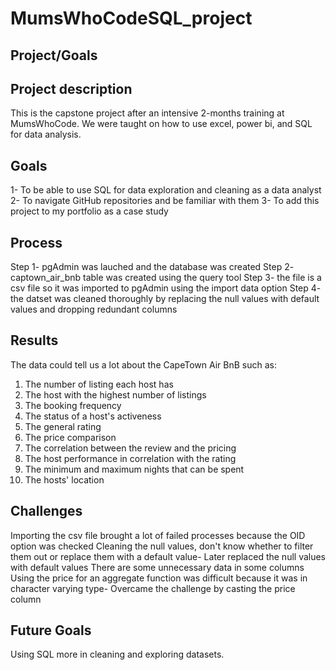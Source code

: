 # MumsWhoCodeSQL_project

## Project/Goals
## Project description
This is the capstone project after an intensive 2-months training at MumsWhoCode.
We were taught on how to use excel, power bi, and SQL for data analysis.
## Goals
1- To be able to use SQL for data exploration and cleaning as a data analyst
2- To navigate GitHub repositories and be familiar with them
3- To add this project to my portfolio as a case study
## Process

Step 1- pgAdmin was lauched and the database was created
Step 2- captown_air_bnb table was created using the query tool
Step 3- the file is a csv file so it was imported to pgAdmin using the import data option
Step 4- the datset was cleaned thoroughly by replacing the null values with default values and dropping redundant columns

## Results
The data could tell us a lot about the CapeTown Air BnB such as:
1) The number of listing each host has
2) The host with the highest number of listings
3) The booking frequency
4) The status of a host's activeness
5) The general rating
6) The price comparison
7) The correlation between the review and the pricing
8) The host performance in correlation with the rating
9) The minimum and maximum nights that can be spent
10) The hosts' location

## Challenges

Importing the csv file brought a lot of failed processes because the OID option was checked
Cleaning the null values, don't know whether to filter them out or replace them with a default value- Later replaced the null values with default values
There are some unnecessary data in some columns
Using the price for an aggregate function was difficult because it was in character varying type- Overcame the challenge by casting the price column

## Future Goals

Using SQL more in cleaning and exploring datasets.
